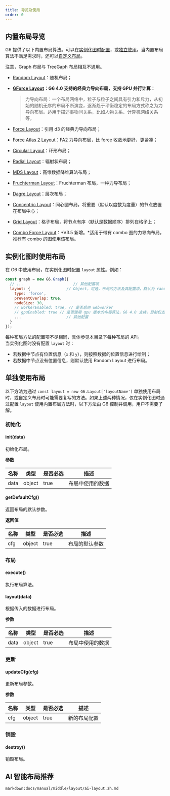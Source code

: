 ```yaml
---
title: 导览及使用
order: 0
---
```


## 内置布局导览

G6 提供了以下内置布局算法。可以在[实例化图时配置](#实例化图时使用布局)，或[独立使用](#单独使用布局)。当内置布局算法不满足需求时，还可以[自定义布局](/zh/docs/api/registerLayout)。

注意，Graph 布局与 TreeGaph 布局相互不通用。

- [Random Layout](./random)：随机布局；
- **[GForce Layout](./gforce)：G6 4.0 支持的经典力导向布局，支持 GPU 并行计算：**

  > 力导向布局：一个布局网络中，粒子与粒子之间具有引力和斥力，从初始的随机无序的布局不断演变，逐渐趋于平衡稳定的布局方式称之为力导向布局。适用于描述事物间关系，比如人物关系、计算机网络关系等。

- [Force Layout](./force)：引用 d3 的经典力导向布局；
- [Force Atlas 2 Layout](./forceAtlas2)：FA2 力导向布局，比 force 收敛地更好，更紧凑；
- [Circular Layout](./circular)：环形布局；
- [Radial Layout](./radial)：辐射状布局；
- [MDS Layout](./mds)：高维数据降维算法布局；
- [Fruchterman Layout](./fruchterman)：Fruchterman 布局，一种力导布局；
- [Dagre Layout](./dagre)：层次布局；
- [Concentric Layout](./concentric)：同心圆布局，将重要（默认以度数为度量）的节点放置在布局中心；
- [Grid Layout](./grid)：格子布局，将节点有序（默认是数据顺序）排列在格子上；
- [Combo Force Layout](./comboForce)：*V3.5 新增。*适用于带有 combo 图的力导向布局，推荐有 combo 的图使用该布局。

## 实例化图时使用布局

在 G6 中使用布局，在实例化图时配置 `layout` 属性。例如：

```javascript
const graph = new G6.Graph({
  // ...                      // 其他配置项
  layout: {                // Object，可选，布局的方法及其配置项，默认为 random 布局。
    type: 'force',
    preventOverlap: true,
    nodeSize: 30,
    // workerEnabled: true, // 是否启用 webworker
    // gpuEnabled: true // 是否使用 gpu 版本的布局算法，G6 4.0 支持，目前仅支持 gForce 及 fruchterman。若用户的机器或浏览器不支持 GPU 计算，将会自动降级为 CPU 计算
    ...                    // 其他配置
  }
});
```

每种布局方法的配置项不尽相同，具体参见本目录下每种布局的 API。<br />当实例化图时没有配置 `layout` 时：

- 若数据中节点有位置信息（`x` 和 `y`），则按照数据的位置信息进行绘制；
- 若数据中节点没有位置信息，则默认使用 Random Layout 进行布局。

## 单独使用布局

以下方法为通过 `const layout = new G6.Layout['layoutName']` 单独使用布局时，或自定义布局时可能需要复写的方法。如果上述两种情况，仅在实例化图时通过配置 `layout` 使用内置布局方法时，以下方法由 G6 控制并调用，用户不需要了解。

### 初始化

#### init(data)

初始化布局。

**参数**

| 名称 | 类型   | 是否必选 | 描述             |
| ---- | ------ | -------- | ---------------- |
| data | object | true     | 布局中使用的数据 |

#### getDefaultCfg()

返回布局的默认参数。

**返回值**

| 名称 | 类型   | 是否必选 | 描述           |
| ---- | ------ | -------- | -------------- |
| cfg  | object | true     | 布局的默认参数 |

### 布局

#### execute()

执行布局算法。

#### layout(data)

根据传入的数据进行布局。

**参数**

| 名称 | 类型   | 是否必选 | 描述             |
| ---- | ------ | -------- | ---------------- |
| data | object | true     | 布局中使用的数据 |

### 更新

#### updateCfg(cfg)

更新布局参数。

**参数**

| 名称 | 类型   | 是否必选 | 描述         |
| ---- | ------ | -------- | ------------ |
| cfg  | object | true     | 新的布局配置 |

### 销毁

#### destroy()

销毁布局。

## AI 智能布局推荐

`markdown:docs/manual/middle/layout/ai-layout.zh.md`
